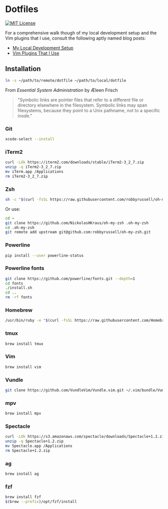 # Dotfiles

[![MIT License](https://img.shields.io/github/license/NickolasHKraus/dotfiles?color=blue)](https://github.com/NickolasHKraus/dotfiles/blob/master/LICENSE)

For a comprehensive walk though of my local development setup and the Vim plugins that I use, consult the following aptly named blog posts:
* [My Local Development Setup](https://nickolaskraus.org/articles/my-local-development-setup/)
* [Vim Plugins That I Use](https://nickolaskraus.org/articles/vim-plugins-that-i-use/)

## Installation

```bash
ln -s ~/path/to/remote/dotfile ~/path/to/local/dotfile
```

From *Essential System Administration* by Æleen Frisch

> "Symbolic links are pointer files that refer to a different file or directory elsewhere in the filesystem. Symbolic links may span filesystems, because they point to a Unix pathname, not to a specific inode."

### Git

```bash
xcode-select --install
```

### iTerm2

```bash
curl -LOk https://iterm2.com/downloads/stable/iTerm2-3_2_7.zip
unzip -q iTerm2-3_2_7.zip
mv iTerm.app /Applications
rm iTerm2-3_2_7.zip
```

### Zsh

```bash
sh -c "$(curl -fsSL https://raw.githubusercontent.com/robbyrussell/oh-my-zsh/master/tools/install.sh)"
```

Or use:

```bash
cd ~
git clone https://github.com/NickolasHKraus/oh-my-zsh .oh-my-zsh
cd .oh-my-zsh
git remote add upstream git@github.com:robbyrussell/oh-my-zsh.git
```

### Powerline

```bash
pip install --user powerline-status
```

### Powerline fonts

```bash
git clone https://github.com/powerline/fonts.git --depth=1
cd fonts
./install.sh
cd ..
rm -rf fonts
```

### Homebrew

```bash
/usr/bin/ruby -e "$(curl -fsSL https://raw.githubusercontent.com/Homebrew/install/master/install)"
```

### tmux

```bash
brew install tmux
```

### Vim

```bash
brew install vim
```

### Vundle

```bash
git clone https://github.com/VundleVim/Vundle.vim.git ~/.vim/bundle/Vundle.vim
```

### mpv

```bash
brew install mpv
```

### Spectacle

```bash
curl -LOk https://s3.amazonaws.com/spectacle/downloads/Spectacle+1.2.zip
unzip -q Spectacle+1.2.zip
mv Spectacle.app /Applications
rm Spectacle+1.2.zip
```

### ag

```bash
brew install ag
```

### fzf

```bash
brew install fzf
$(brew --prefix)/opt/fzf/install
```
